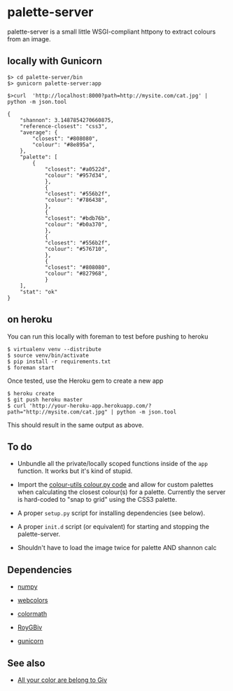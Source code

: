 palette-server
==

palette-server is a small little WSGI-compliant httpony to extract colours from an image.

locally with Gunicorn
--

	$> cd palette-server/bin
	$> gunicorn palette-server:app

	$>curl  'http://localhost:8000?path=http://mysite.com/cat.jpg' | python -m json.tool

	{
		"shannon": 3.1487854270660875,
		"reference-closest": "css3",
		"average": {
			"closest": "#808080", 
			"colour": "#8e895a", 
		}, 
		"palette": [
			{
				"closest": "#a0522d", 
				"colour": "#957d34", 
		        }, 
        		{
				"closest": "#556b2f", 
				"colour": "#786438", 
		        }, 
		        {
				"closest": "#bdb76b", 
				"colour": "#b0a370", 
		        }, 
		        {
				"closest": "#556b2f", 
				"colour": "#576710", 
		        }, 
		        {
				"closest": "#808080", 
				"colour": "#827968", 
		        }
		], 
		"stat": "ok"
	}

on heroku
--

You can run this locally with foreman to test before pushing to heroku

	$ virtualenv venv --distribute
	$ source venv/bin/activate
	$ pip install -r requirements.txt
	$ foreman start
	
Once tested, use the Heroku gem to create a new app

	$ heroku create
	$ git push heroku master
	$ curl 'http://your-heroku-app.herokuapp.com/?path="http://mysite.com/cat.jpg" | python -m json.tool
	
This should result in the same output as above.


To do
--

* Unbundle all the private/locally scoped functions inside of the `app` function. It works but it's kind of stupid.
 
* Import the [colour-utils colour.py
  code](https://github.com/straup/colour-utils/blob/master/python/colour.py) and
  allow for custom palettes when calculating the closest colour(s) for a
  palette. Currently the server is hard-coded to "snap to grid" using the CSS3
  palette.

* A proper `setup.py` script for installing dependencies (see below).

* A proper `init.d` script (or equivalent) for starting and stopping the
  palette-server.

* Shouldn't have to load the image twice for palette AND shannon calc

Dependencies
--

* [numpy](http://pypi.python.org/pypi/numpy)

* [webcolors](http://pypi.python.org/pypi/webcolors/)

* [colormath](http://pypi.python.org/pypi/colormath/)

* [RoyGBiv](https://github.com/givp/RoyGBiv)

* [gunicorn](http://www.gunicorn.org/)

See also
--

* [All your color are belong to Giv](http://labs.cooperhewitt.org/2013/giv-do/)	
